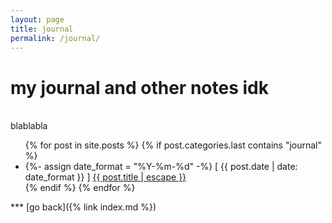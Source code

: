```yaml
---
layout: page
title: journal
permalink: /journal/
---
```

# my journal and other notes idk
<br>
blablabla
<br>

<ul>
  {% for post in site.posts %}
  {% if post.categories.last contains "journal" %}
  <li>
    {%- assign date_format = "%Y-%m-%d" -%}
    [ {{ post.date | date: date_format }} ] <a href="{{ post.url | relative_url }}">{{ post.title | escape }}</a>
  </li>
  {% endif %}
  {% endfor %}
</ul>

\***
[go back]({% link index.md %})